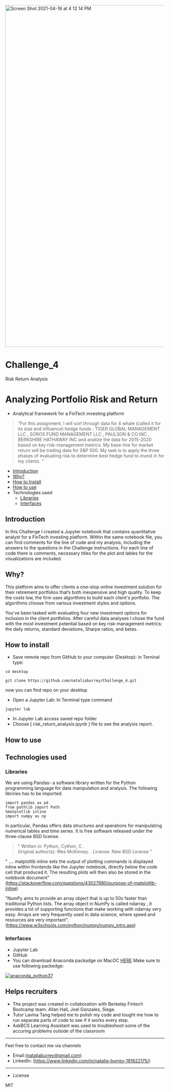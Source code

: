 [
<img width="1077" alt="Screen Shot 2021-04-18 at 4 12 14 PM" src="https://user-images.githubusercontent.com/80833988/115163947-ee490700-a060-11eb-8858-b1032f8ca143.png">
](url)


# Challenge_4
Risk Return Analysis
# Analyzing Portfolio Risk and Return

* Analytical framework for a FinTech investing platform

> "For this assignment, I will sort through data for 4 whale (called it for its size and influence) hedge funds : TIGER GLOBAL MANAGEMENT LLC , SOROS FUND MANAGEMENT LLC , PAULSON & CO.INC , BERKSHIRE HATHAWAY INC and analize the data for 2015-2020 based on key risk-management metrics. My base-line for market return will be trading data for S&P 500. My task is to apply the three phases of evaluating risk to determine best hedge fund to invest in for my clients.
"

- [Introduction](#Introduction)
- [Why?](#why)
- [How to Install](#how-to-install)
- [How to use](#how-to-use)
- Technologies used
    - [Libraries](#Libraries)
    - [Interfaces](#Interfaces)



## Introduction

In this Challenge I created a Jupyter notebook that contains quantitative analyst for a FinTech investing platform.
Within the same notebook file, you can find comments for the line of code and  my analysis, including the answers to the questions in the Challenge instructions. 
For each line of code there is comments, necessary titles for the plot and lables for the visualizations are included. 


## Why?

 This platform aims to offer clients a one-stop online investment solution for their retirement portfolios that’s both inexpensive and high quality. To keep the costs low, the firm uses algorithms to build each client's portfolio. The algorithms choose from various investment styles and options.

You've been tasked with evaluating four new investment options for inclusion in the client portfolios. After careful data analyses I chose the fund with the most investment potential based on key risk-management metrics: the daily returns, standard deviations, Sharpe ratios, and betas.


## How to install

* Save remote repo from GitHub to your computer (Desktop): in Terninal type:

```
cd desktop

git clone https://github.com/nataliaburrey/Challenge_4.git
```
now you can find repo on your desktop


* Open a Jupyter Lab: In Terminal type command

```
jupyter lab
```

* In Jupyter Lab access saved repo folder 
* Choose [ risk_return_analysis.ipynb ] file to see the analysis report.



## How to use



## Technologies used

### Libraries


We are using Pandas- a software library written for the Python programming language for data manipulation and analysis.
The following libriries has to be imported:

```
import pandas as pd
from pathlib import Path
%matplotlib inline
import numpy as np
```

In particular, Pandas offers data structures and operations for manipulating numerical tables and time series. It is free software released under the three-clause BSD license.

> " Written in: Python, Cython, C .  
Original author(s): Wes McKinney. . 
License: New BSD License
"

" .... matplotlib inline sets the output of plotting commands is displayed inline within frontends like the Jupyter notebook, directly below the code cell that produced it. The resulting plots will then also be stored in the notebook document" (https://stackoverflow.com/questions/43027980/purpose-of-matplotlib-inline)

"NumPy aims to provide an array object that is up to 50x faster than traditional Python lists. The array object in NumPy is called ndarray , it provides a lot of supporting functions that make working with ndarray very easy. Arrays are very frequently used in data science, where speed and resources are very important". 
(https://www.w3schools.com/python/numpy/numpy_intro.asp)


### Interfaces

* Jupyter Lab
* GitHub
* You can download Anaconda packadge on MacOC [HERE](https://www.anaconda.com/products/individual)
Make sure to use following packedge:

[
![anaconda_python37](https://user-images.githubusercontent.com/80833988/113497395-828b6980-94b8-11eb-918c-df4a446f817d.png)
](url)





## Helps recruiters

* The project was created in collaboration with Berkeley Fintech Bootcamp team: Allan Hall, Joel Gonzales, Siege.
* Tutor Lavina Tang helped me to polish my code and tought me how to run separate parts of code to see if it works every step.
* AskBCS Learning Assistant was used to troubleshoot some of the accuring problems outside of the classroom

---

Feel free to contact me via channels

* Email:(nataliaburrey@gmail.com) 
* LinkedIn: (https://www.linkedin.com/in/natalia-burrey-181822175/)



---

* License

MIT
